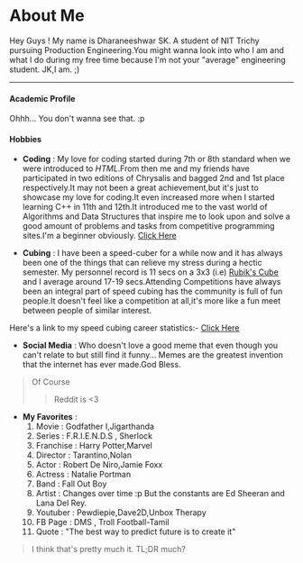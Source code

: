 About Me 
========

Hey Guys ! My name is Dharaneeshwar SK. A student of NIT Trichy pursuing Production Engineering.You might wanna look into who I am and what I do during my free time because I'm not your "average" engineering student. JK,I am. ;)

-------------
#### Academic Profile 

Ohhh... You don't wanna see that. :p 

#### Hobbies 

- <b>Coding</b> : My love for coding started during 7th or 8th standard when we were introduced to *HTML*.From then me and my friends have participated in two editions of Chrysalis and bagged 2nd and 1st place respectively.It may not been a great achievement,but it's just to showcase my love for coding.It even increased more when I started learning C++ in 11th and 12th.It introduced me to the vast world of Algorithms and Data Structures that inspire me to look upon and solve a good amount of problems and tasks from competitive programming sites.I'm a beginner obviously. [Click Here](https://www.hackerrank.com/beastmaster64)

- __Cubing__ :  I have been a speed-cuber for a while now and it has always been one of the things that can relieve my stress during a hectic semester. My personnel record is 11 secs on a 3x3 (i.e) [Rubik's Cube](https://www.google.co.in/search?q=rubik%27s+cube&source=lnms&tbm=isch&sa=X&ved=0ahUKEwis9MX--v3aAhUYSI8KHerPB8QQ_AUICigB&biw=1536&bih=758#imgrc=osza7DzVNF1xqM:) and I average around 17-19 secs.Attending Competitions have always been an integral part of speed cubing has the community is full of fun people.It doesn't feel like a competition at all,it's more like a fun meet between people of similar interest.

Here's a link to my speed cubing career statistics:- [Click Here](https://www.worldcubeassociation.org/persons/2015KUMA02)

- __Social Media__ : Who doesn't love a good meme that even though you can't relate to but still find it funny... Memes are the greatest invention that the internet has ever made.God Bless.
>Of Course 
>>Reddit is <3

- __My Favorites__ :
            <ol>
              <li> Movie    : Godfather I,Jigarthanda </li>
              <li> Series   : F.R.I.E.N.D.S , Sherlock </li>
              <li> Franchise : Harry Potter,Marvel </li>
              <li> Director : Tarantino,Nolan </li>
              <li> Actor    : Robert De Niro,Jamie Foxx </li>
              <li> Actress  : Natalie Portman </li>
              <li> Band     : Fall Out Boy </li>
              <li> Artist   : Changes over time :p But the constants are Ed Sheeran and Lana Del Rey. </li>
              <li> Youtuber : Pewdiepie,Dave2D,Unbox Therapy </li>
              <li> FB Page  : DMS , Troll Football-Tamil </li>
              <li> Quote : "The best way to predict future is to create it" </li>
            </ol>  
               
> I think that's pretty much it. TL;DR much? 
